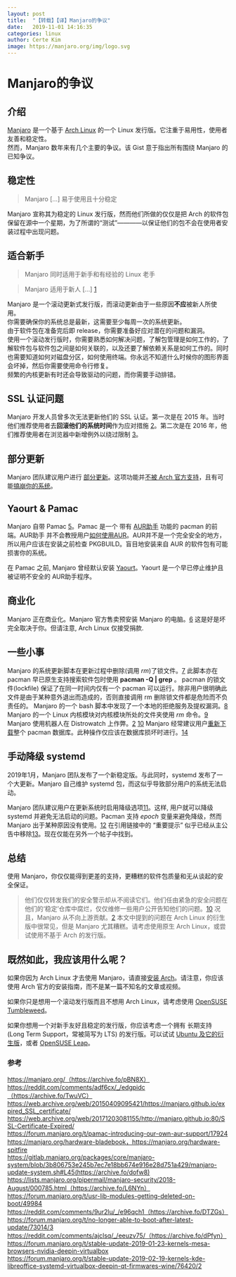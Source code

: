 ```yaml
---
layout:	post
title:	"【转载】【译】Manjaro的争议"
date:	2019-11-01 14:16:35
categories: linux
author: Certe Kim
image: https://manjaro.org/img/logo.svg
---
```


# Manjaro的争议

## 介绍
[Manjaro](https://zh.wikipedia.org/wiki/Manjaro_Linux) 是一个基于 [Arch Linux](https://zh.wikipedia.org/wiki/Arch_Linux) 的一个 Linux 发行版。它注重于易用性，使用者友善和稳定性。  
然而，Manjaro 数年来有几个主要的争议。该 Gist 意于指出所有围绕 Manjaro 的已知争议。

## 稳定性
> Manjaro [...] 易于使用且十分稳定

Manjaro 宣称其为稳定的 Linux 发行版，然而他们所做的仅仅是把 Arch 的软件包保留在源中一个星期，为了所谓的“测试”————以保证他们的包不会在使用者安装过程中出现问题。

## 适合新手
> Manjaro 同时适用于新手和有经验的 Linux 老手

> Manjaro 适用于新人 [...] [1](#doc1)

Manjaro 是一个滚动更新式发行版，而滚动更新由于一些原因**不应**被新人所使用。  
你需要确保你的系统总是最新，这需要至少每周一次的系统更新。  
由于软件包在准备完后即 release，你需要准备好应对潜在的问题和漏洞。  
使用一个滚动发行版时，你需要熟悉如何解决问题，了解包管理是如何工作的，了解软件包与软件包之间是如何关联的，以及还要了解依赖关系是如何工作的。同时也需要知道如何对磁盘分区，如何使用终端。你永远不知道什么时候你的图形界面会坏掉，然后你需要使用命令行修复。  
频繁的内核更新有时还会导致驱动的问题，而你需要手动排错。

## SSL 认证问题
Manjaro 开发人员曾多次无法更新他们的 SSL 认证。第一次是在 2015 年。当时他们推荐使用者去**回滚他们的系统时间**作为应对措施 [2](#doc2)。第二次是在 2016 年，他们推荐使用者在浏览器中新增例外以绕过限制 [3](#doc3)。

## 部分更新
Manjaro 团队建议用户进行 [部分更新](https://wiki.archlinux.org/index.php/System_maintenance#Avoid_certain_pacman_commands)。这项功能并[不被 Arch 官方支持](https://wiki.archlinux.org/index.php/System_maintenance#Partial_upgrades_are_unsupported)，且有可能[搞崩你的系统](https://gist.github.com/vodik/5660494)。

## Yaourt & Pamac
Manjaro 自带 Pamac [5](#doc5)。Pamac 是一个 带有 [AUR助手](https://wiki.archlinux.org/index.php/AUR_helpers) 功能的 pacman 的前端。AUR助手 并不会教授用户[如何使用AUR](https://wiki.archlinux.org/index.php/Arch_User_Repository)。AUR并不是一个完全安全的地方，所以用户应该在安装之前检查 PKGBUILD。盲目地安装来自 AUR 的软件包有可能损害你的系统。

在 Pamac 之前, Manjaro 曾经默认安装 [Yaourt](https://wiki.archlinux.org/index.php/AUR_helpers)。Yaourt 是一个早已停止维护且被证明不安全的 AUR助手程序。

## 商业化
Manjaro 正在商业化。Manjaro 官方售卖预安装 Manjaro 的电脑。[6](#doc6) 这是好是坏完全取决于你。但请注意, Arch Linux 仅接受捐款.

## 一些小事
Manjaro 的系统更新脚本在更新过程中删除(调用 _rm_)了锁文件。[7](#doc7) 此脚本亦在 pacman 早已原生支持搜索软件包时使用 __pacman -Q | grep__ 。
pacman 的锁文件(lockfile) 保证了在同一时间内仅有一个 pacman 可以运行。除非用户很明确此文件是由于某种意外退出而造成的，否则直接调用 rm 删除锁文件都是危险而不负责任的。
Manjaro 的一个 bash 脚本中发现了一个本地的拒绝服务及提权漏洞。[8](#doc8)
Manjaro 的一个 Linux 内核模块对内核模块所处的文件夹使用 _rm_ 命令。[9](#doc9)
Manjaro 使用机器人在 Distrowatch 上作弊。[2](#doc2) [10](#doc10)
Manjaro 经常建议用户[重新下载](https://gist.github.com/Brottweiler/952c8b0de0afc01c6c8ef18b5a1a5294)整个 pacman 数据库。此种操作仅应该在数据库损坏时进行。[14](#14)

## 手动降级 systemd
2019年1月，Manjaro 团队发布了一个新稳定版。与此同时，systemd 发布了一个大更新。Manjaro 自己维护 systemd 包，而这似乎导致部分用户的系统无法启动。

Manjaro 团队建议用户在更新系统时启用降级选项[11](#doc11)。这样, 用户就可以降级 systemd 并避免无法启动的问题。Pacman 支持 _epoch_ 变量来避免降级，然而 Manjaro 出于某种原因没有使用。[12](#doc12)
在引用链接中的 “重要提示” 似乎已经从主公告中移除[13](#doc13)。现在仅能在另外一个帖子中找到。

## 总结
使用 Manjaro，你仅仅能得到更差的支持，更糟糕的软件包质量和无从谈起的安全保证。
> 他们仅仅转发我们的安全警示却从不阅读它们。他们任由紧急的安全问题在他们的‘稳定’仓库中腐烂，仅仅维修一些用户公开告知他们的问题。[10](#doc10)
况且，Manjaro 从不向上游贡献。[2](#doc2)
本文中提到的问题在 Arch Linux 的衍生版中很常见，但是 Manjaro 尤其糟糕。请考虑使用原生 Arch Linux，或尝试使用不基于 Arch 的发行版。

## 既然如此，我应该用什么呢？
如果你因为 Arch Linux 才去使用 Manjaro，请直接[安装 Arch](https://wiki.archlinux.org/index.php/installation_guide)。请注意，你应该使用 Arch 官方的安装指南，而不是某一篇不知名的文章或视频。

如果你只是想用一个滚动发行版而且不想用 Arch Linux，请考虑使用 [OpenSUSE Tumbleweed](https://en.opensuse.org/Portal:Tumbleweed)。

如果你想用一个对新手友好且稳定的发行版，你应该考虑一个拥有 长期支持(Long Term Support，常被简写为 LTS) 的发行版。可以试试 [Ubuntu 及它的衍生版](https://www.ubuntu.com/download/flavours)，或者 [OpenSUSE Leap](https://en.opensuse.org/Portal:Leap)。

### 参考 
<span id="doc1">https://manjaro.org/（https://archive.fo/pBN8X）</span>  
<span id="doc2">https://reddit.com/comments/adf6cx/_/edgpidc（https://archive.fo/TwuVC）</span>  
<span id="doc3">https://web.archive.org/web/20150409095421/https://manjaro.github.io/expired_SSL_certificate/</span>  
<span id="doc4">https://web.archive.org/web/20171203081155/http://manjaro.github.io:80/SSL-Certificate-Expired/</span>  
<span id="doc5">https://forum.manjaro.org/t/pamac-introducing-our-own-aur-support/17924</span>  
<span id="doc6">https://manjaro.org/hardware-bladebook，https://manjaro.org/hardware-spitfire</span>  
<span id="doc7">https://gitlab.manjaro.org/packages/core/manjaro-system/blob/3b806753e245b7ec7e18bb674e916e28d751a429/manjaro-update-system.sh#L45(https://archive.fo/dofw8)</span>  
<span id="doc8">https://lists.manjaro.org/pipermail/manjaro-security/2018-August/000785.html（https://archive.fo/L6NYn）</span>  
<span id="doc9">https://forum.manjaro.org/t/usr-lib-modules-getting-deleted-on-boot/49984</span>  
<span id="doc10">https://reddit.com/comments/9ur2lu/_/e96qch1（https://archive.fo/DTZGs）</span>  
<span id="doc11">https://forum.manjaro.org/t/no-longer-able-to-boot-after-latest-update/73014/3</span>  
<span id="doc12">https://reddit.com/comments/ajclsq/_/eeuzv75/（https://archive.fo/dPfyn）</span>  
<span id="doc13">https://forum.manjaro.org/t/stable-update-2019-01-23-kernels-mesa-browsers-nvidia-deepin-virtualbox</span>  
<span id="doc14">https://forum.manjaro.org/t/stable-update-2019-02-19-kernels-kde-libreoffice-systemd-virtualbox-deepin-qt-firmwares-wine/76420/2</span>  